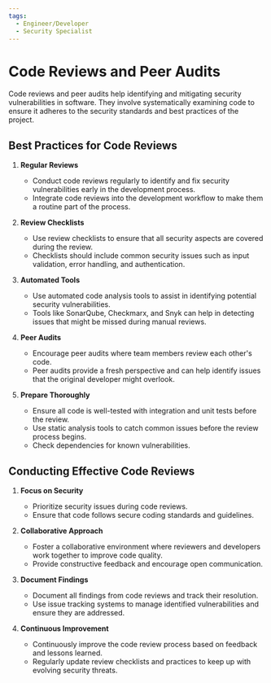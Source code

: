 ```yaml
---
tags:
  - Engineer/Developer
  - Security Specialist
---
```


# Code Reviews and Peer Audits


Code reviews and peer audits help identifying and mitigating security vulnerabilities in software. They involve systematically examining code to ensure it adheres to the security standards and best practices of the project.

## Best Practices for Code Reviews

1. **Regular Reviews**
   - Conduct code reviews regularly to identify and fix security vulnerabilities early in the development process.
   - Integrate code reviews into the development workflow to make them a routine part of the process.

2. **Review Checklists**
   - Use review checklists to ensure that all security aspects are covered during the review.
   - Checklists should include common security issues such as input validation, error handling, and authentication.

3. **Automated Tools**
   - Use automated code analysis tools to assist in identifying potential security vulnerabilities.
   - Tools like SonarQube, Checkmarx, and Snyk can help in detecting issues that might be missed during manual reviews.

4. **Peer Audits**
   - Encourage peer audits where team members review each other's code.
   - Peer audits provide a fresh perspective and can help identify issues that the original developer might overlook.

5. **Prepare Thoroughly**
   - Ensure all code is well-tested with integration and unit tests before the review.
   - Use static analysis tools to catch common issues before the review process begins.
   - Check dependencies for known vulnerabilities.

## Conducting Effective Code Reviews

1. **Focus on Security**
   - Prioritize security issues during code reviews.
   - Ensure that code follows secure coding standards and guidelines.

2. **Collaborative Approach**
   - Foster a collaborative environment where reviewers and developers work together to improve code quality.
   - Provide constructive feedback and encourage open communication.

3. **Document Findings**
   - Document all findings from code reviews and track their resolution.
   - Use issue tracking systems to manage identified vulnerabilities and ensure they are addressed.

4. **Continuous Improvement**
   - Continuously improve the code review process based on feedback and lessons learned.
   - Regularly update review checklists and practices to keep up with evolving security threats.